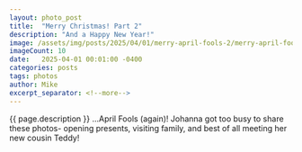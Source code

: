 ```yaml
---
layout: photo_post
title:  "Merry Christmas! Part 2"
description: "And a Happy New Year!"
image: /assets/img/posts/2025/04/01/merry-april-fools-2/merry-april-fools-2-preview.jpg
imageCount: 10
date:   2025-04-01 00:01:00 -0400
categories: posts
tags: photos
author: Mike
excerpt_separator: <!--more-->
---
```


{{ page.description }} <!--more--> ...April Fools (again)! Johanna got too busy to share these photos- opening presents, visiting family, and best of all meeting her new cousin Teddy!
